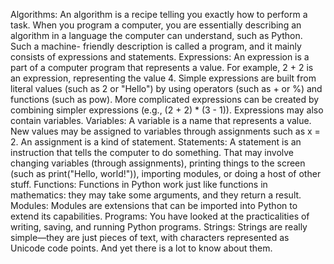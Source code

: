 
Algorithms: An algorithm is a recipe telling you exactly how to perform a task.
When you program a computer, you are essentially describing an algorithm in
a language the computer can understand, such as Python. Such a machine-
friendly description is called a program, and it mainly consists of expressions and
statements.
Expressions: An expression is a part of a computer program that represents
a value. For example, 2 + 2 is an expression, representing the value 4. Simple
expressions are built from literal values (such as 2 or "Hello") by using operators
(such as + or %) and functions (such as pow). More complicated expressions
can be created by combining simpler expressions (e.g., (2 + 2) * (3 - 1)).
Expressions may also contain variables.
Variables: A variable is a name that represents a value. New values may be assigned
to variables through assignments such as x = 2. An assignment is a kind of statement.
Statements: A statement is an instruction that tells the computer to do
something. That may involve changing variables (through assignments), printing
things to the screen (such as print("Hello, world!")), importing modules, or
doing a host of other stuff.
Functions: Functions in Python work just like functions in mathematics: they
may take some arguments, and they return a result.
Modules: Modules are extensions that can be imported into Python to extend its
capabilities.
Programs: You have looked at the practicalities of writing, saving, and running
Python programs.
Strings: Strings are really simple—they are just pieces of text, with characters
represented as Unicode code points. And yet there is a lot to know about them.
